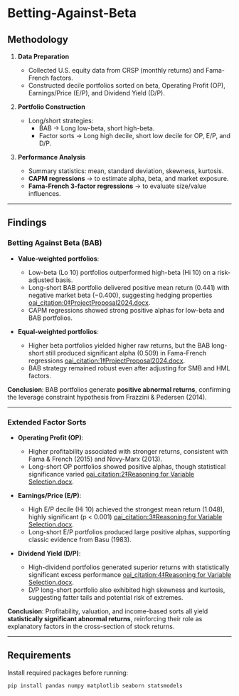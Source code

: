 # Betting-Against-Beta


## Methodology
1. **Data Preparation**  
   - Collected U.S. equity data from CRSP (monthly returns) and Fama-French factors.  
   - Constructed decile portfolios sorted on beta, Operating Profit (OP), Earnings/Price (E/P), and Dividend Yield (D/P).  

2. **Portfolio Construction**  
   - Long/short strategies:  
     - BAB → Long low-beta, short high-beta.  
     - Factor sorts → Long high decile, short low decile for OP, E/P, and D/P.  

3. **Performance Analysis**  
   - Summary statistics: mean, standard deviation, skewness, kurtosis.  
   - **CAPM regressions** → to estimate alpha, beta, and market exposure.  
   - **Fama-French 3-factor regressions** → to evaluate size/value influences.  

---

## Findings

### Betting Against Beta (BAB)
- **Value-weighted portfolios**:  
  - Low-beta (Lo 10) portfolios outperformed high-beta (Hi 10) on a risk-adjusted basis.  
  - Long-short BAB portfolio delivered positive mean return (0.441) with negative market beta (−0.400), suggesting hedging properties [oai_citation:0‡ProjectProposal2024.docx](file-service://file-GyCbFXH2FEjKGT5eo5XMia).  
  - CAPM regressions showed strong positive alphas for low-beta and BAB portfolios.  

- **Equal-weighted portfolios**:  
  - Higher beta portfolios yielded higher raw returns, but the BAB long-short still produced significant alpha (0.509) in Fama-French regressions [oai_citation:1‡ProjectProposal2024.docx](file-service://file-GyCbFXH2FEjKGT5eo5XMia).  
  - BAB strategy remained robust even after adjusting for SMB and HML factors.  

**Conclusion**: BAB portfolios generate **positive abnormal returns**, confirming the leverage constraint hypothesis from Frazzini & Pedersen (2014).

---

### Extended Factor Sorts
- **Operating Profit (OP)**:  
  - Higher profitability associated with stronger returns, consistent with Fama & French (2015) and Novy-Marx (2013).  
  - Long-short OP portfolios showed positive alphas, though statistical significance varied [oai_citation:2‡Reasoning for Variable Selection.docx](file-service://file-UK3qksYXZZBpXhuxbxSQ6t).  

- **Earnings/Price (E/P)**:  
  - High E/P decile (Hi 10) achieved the strongest mean return (1.048), highly significant (p < 0.001) [oai_citation:3‡Reasoning for Variable Selection.docx](file-service://file-UK3qksYXZZBpXhuxbxSQ6t).  
  - Long-short E/P portfolios produced large positive alphas, supporting classic evidence from Basu (1983).  

- **Dividend Yield (D/P)**:  
  - High-dividend portfolios generated superior returns with statistically significant excess performance [oai_citation:4‡Reasoning for Variable Selection.docx](file-service://file-UK3qksYXZZBpXhuxbxSQ6t).  
  - D/P long-short portfolio also exhibited high skewness and kurtosis, suggesting fatter tails and potential risk of extremes.  

**Conclusion**: Profitability, valuation, and income-based sorts all yield **statistically significant abnormal returns**, reinforcing their role as explanatory factors in the cross-section of stock returns.

---

## Requirements
Install required packages before running:
```bash
pip install pandas numpy matplotlib seaborn statsmodels
